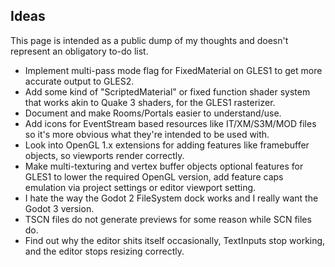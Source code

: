 ## Ideas

This page is intended as a public dump of my thoughts and doesn't represent an obligatory to-do list.

- Implement multi-pass mode flag for FixedMaterial on GLES1 to get more accurate output to GLES2.
- Add some kind of "ScriptedMaterial" or fixed function shader system that works akin to Quake 3 shaders, for the GLES1 rasterizer.
- Document and make Rooms/Portals easier to understand/use.
- Add icons for EventStream based resources like IT/XM/S3M/MOD files so it's more obvious what they're intended to be used with.
- Look into OpenGL 1.x extensions for adding features like framebuffer objects, so viewports render correctly.
- Make multi-texturing and vertex buffer objects optional features for GLES1 to lower the required OpenGL version, 
add feature caps emulation via project settings or editor viewport setting.
- I hate the way the Godot 2 FileSystem dock works and I really want the Godot 3 version.
- TSCN files do not generate previews for some reason while SCN files do.
- Find out why the editor shits itself occasionally, TextInputs stop working, and the editor stops resizing correctly.

